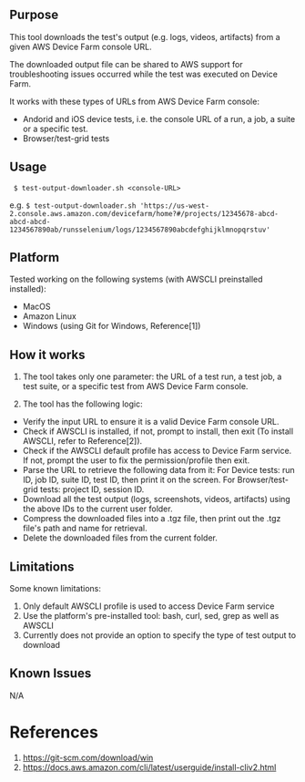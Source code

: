## Purpose

This tool downloads the test's output (e.g. logs, videos, artifacts) from a given AWS Device Farm console URL.

The downloaded output file can be shared to AWS support for troubleshooting issues occurred while the test was executed on Device Farm.

It works with these types of URLs from AWS Device Farm console:

  - Andorid and iOS device tests, i.e. the console URL of a run, a job, a suite or a specific test.
  - Browser/test-grid tests

## Usage

` $ test-output-downloader.sh <console-URL>`

 e.g.
 `$ test-output-downloader.sh 'https://us-west-2.console.aws.amazon.com/devicefarm/home?#/projects/12345678-abcd-abcd-abcd-1234567890ab/runsselenium/logs/1234567890abcdefghijklmnopqrstuv'`

## Platform

Tested working on the following systems (with AWSCLI preinstalled installed):
  - MacOS
  - Amazon Linux
  - Windows (using Git for Windows, Reference[1])

## How it works

1. The tool takes only one parameter: the URL of a test run, a test job, a test suite, or a specific test from AWS Device Farm console.

2. The tool has the following logic:

  * Verify the input URL to ensure it is a valid Device Farm console URL.
  * Check if AWSCLI is installed, if not, prompt to install, then exit (To install AWSCLI, refer to Reference[2]).
  * Check if the AWSCLI default profile has access to Device Farm service. If not, prompt the user to fix the permission/profile then exit.
  * Parse the URL to retrieve the following data from it: For Device tests: run ID, job ID, suite ID, test ID, then print it on the screen. For Browser/test-grid tests: project ID, session ID.
  * Download all the test output (logs, screenshots, videos, artifacts) using the above IDs to the current user folder.
  * Compress the downloaded files into a .tgz file, then print out the .tgz file's path and name for retrieval.
  * Delete the downloaded files from the current folder.

## Limitations

Some known limitations:

1. Only default AWSCLI profile is used to access Device Farm service
2. Use the platform's pre-installed tool: bash, curl, sed, grep as well as AWSCLI
3. Currently does not provide an option to specify the type of test output to download

## Known Issues

N/A

# References
1. https://git-scm.com/download/win
2. https://docs.aws.amazon.com/cli/latest/userguide/install-cliv2.html
